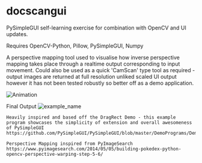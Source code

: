# docscangui

PySimpleGUI self-learning exercise for combination with OpenCV and UI updates.

Requires OpenCV-Python, Pillow, PySimpleGUI, Numpy

A perspective mapping tool used to visualise how inverse perspective mapping takes place through a realtime output corresponding to input movement.
Could also be used as a quick 'CamScan' type tool as required - output images are returned at full resolution unliked scaled UI output however it has
not been tested robustly so better off as a demo application.


![Animation](https://user-images.githubusercontent.com/11494584/116805721-aa2f2980-ab6b-11eb-8673-1929ee6cea08.gif)


Final Output
![example_name](https://user-images.githubusercontent.com/11494584/116805734-c03cea00-ab6b-11eb-8cb8-5831fd9b2a4b.png)

    Heavily inspired and based off the DragRect Demo - this example program showcases the simplicity of extension and overall awesomeness of PySimpleGUI
    https://github.com/PySimpleGUI/PySimpleGUI/blob/master/DemoPrograms/Demo_Graph_Drag_Rectangle.py 

    Perspective Mapping inspired from PyImageSearch
    https://www.pyimagesearch.com/2014/05/05/building-pokedex-python-opencv-perspective-warping-step-5-6/

